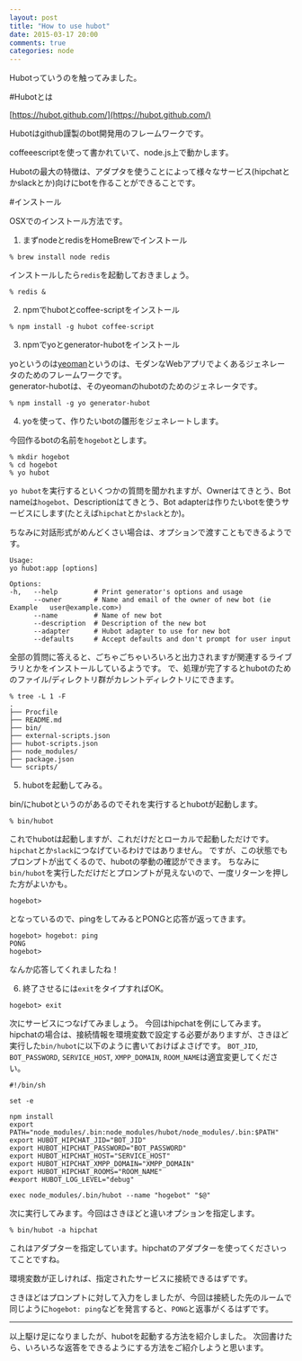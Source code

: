 ```yaml
---
layout: post
title: "How to use hubot"
date: 2015-03-17 20:00
comments: true
categories: node
---
```

Hubotっていうのを触ってみました。

#Hubotとは

[https://hubot.github.com/](https://hubot.github.com/)

Hubotはgithub謹製のbot開発用のフレームワークです。

coffeeescriptを使って書かれていて、node.js上で動かします。

Hubotの最大の特徴は、アダプタを使うことによって様々なサービス(hipchatとかslackとか)向けにbotを作ることができることです。

#インストール

OSXでのインストール方法です。

1. まずnodeとredisをHomeBrewでインストール

  ```
% brew install node redis
```

  インストールしたら`redis`を起動しておきましょう。

  ```
% redis &
```

2. npmでhubotとcoffee-scriptをインストール

  ```
% npm install -g hubot coffee-script
```

3. npmでyoとgenerator-hubotをインストール

  yoというのは[yeoman](http://yeoman.io/)というのは、モダンなWebアプリでよくあるジェネレータのためのフレームワークです。  
  generator-hubotは、そのyeomanのhubotのためのジェネレータです。

  ```
% npm install -g yo generator-hubot
```

4. yoを使って、作りたいbotの雛形をジェネレートします。

  今回作るbotの名前を`hogebot`とします。
  ```
% mkdir hogebot
% cd hogebot
% yo hubot
```

  `yo hubot`を実行するといくつかの質問を聞かれますが、Ownerはてきとう、Bot nameは`hogebot`、Descriptionはてきとう、Bot adapterは作りたいbotを使うサービスにします(たとえば`hipchat`とか`slack`とか)。

  ちなみに対話形式がめんどくさい場合は、オプションで渡すこともできるようです。

  ```
Usage:
  yo hubot:app [options]

Options:
  -h,   --help         # Print generator's options and usage
        --owner        # Name and email of the owner of new bot (ie Example   user@example.com>)
        --name         # Name of new bot
        --description  # Description of the new bot
        --adapter      # Hubot adapter to use for new bot
        --defaults     # Accept defaults and don't prompt for user input
```

  全部の質問に答えると、ごちゃごちゃいろいろと出力されますが関連するライブラリとかをインストールしているようです。
で、処理が完了するとhubotのためのファイル/ディレクトリ群がカレントディレクトリにできます。

  ```
% tree -L 1 -F
.
├── Procfile
├── README.md
├── bin/
├── external-scripts.json
├── hubot-scripts.json
├── node_modules/
├── package.json
└── scripts/
```

5. hubotを起動してみる。

  bin/にhubotというのがあるのでそれを実行するとhubotが起動します。

  ```
% bin/hubot
```

  これでhubotは起動しますが、これだけだとローカルで起動しただけです。`hipchat`とか`slack`につなげているわけではありません。
  ですが、この状態でもプロンプトが出てくるので、hubotの挙動の確認ができます。
  ちなみに`bin/hubot`を実行しただけだとプロンプトが見えないので、一度リターンを押した方がよいかも。

  ```
hogebot>
```

  となっているので、pingをしてみるとPONGと応答が返ってきます。

  ```
hogebot> hogebot: ping
PONG
hogebot>
```

  なんか応答してくれましたね！

6. 終了させるには`exit`をタイプすればOK。

  ```
hogebot> exit
```

  次にサービスにつなげてみましょう。
  今回はhipchatを例にしてみます。
  hipchatの場合は、接続情報を環境変数で設定する必要がありますが、さきほど実行した`bin/hubot`に以下のように書いておけばよさげです。
  `BOT_JID`, `BOT_PASSWORD`, `SERVICE_HOST`, `XMPP_DOMAIN`, `ROOM_NAME`は適宜変更してください。

  ```
#!/bin/sh

set -e

npm install
export PATH="node_modules/.bin:node_modules/hubot/node_modules/.bin:$PATH"
export HUBOT_HIPCHAT_JID="BOT_JID"
export HUBOT_HIPCHAT_PASSWORD="BOT_PASSWORD"
export HUBOT_HIPCHAT_HOST="SERVICE_HOST"
export HUBOT_HIPCHAT_XMPP_DOMAIN="XMPP_DOMAIN"
export HUBOT_HIPCHAT_ROOMS="ROOM_NAME"
#export HUBOT_LOG_LEVEL="debug"

exec node_modules/.bin/hubot --name "hogebot" "$@"
```

  次に実行してみます。今回はさきほどと違いオプションを指定します。

  ```
% bin/hubot -a hipchat
```

  これはアダプターを指定しています。hipchatのアダプターを使ってくださいってことですね。

  環境変数が正しければ、指定されたサービスに接続できるはずです。

  さきほどはプロンプトに対して入力をしましたが、今回は接続した先のルームで同じように`hogebot: ping`などを発言すると、`PONG`と返事がくるはずです。

---

以上駆け足になりましたが、hubotを起動する方法を紹介しました。
次回書けたら、いろいろな返答をできるようにする方法をご紹介しようと思います。
